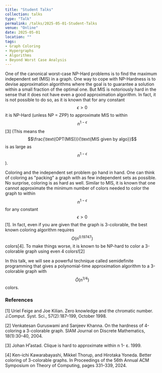 ```yaml
---
title: "Student Talks"
collection: talks
type: "Talk"
permalink: /talks/2025-05-01-Student-Talks
venue: "Online"
date: 2025-05-01
location: ""
tags:
- Graph Coloring
- Hypergraphs
- Algorithms
- Beyond Worst Case Analysis
---
```


One of the canonical worst-case NP-Hard problems is to find the maximum independent set (MIS) in a graph. One way to cope with NP-Hardness is to devise approximation algorithms where the goal is to guarantee a solution within a small fraction of the optimal one. But MIS is notoriously hard in the sense that it does not have even a good approximation algorithm. In fact, it is not possible to do so, as it is known that for any constant $$\epsilon > 0$$ it is NP-Hard (unless NP = ZPP) to approximate MIS to within $$n^{1-\epsilon}$$[3] (This means the $$\frac{\text{OPT(MIS)}}{\text{MIS given by algo}}$$ is as large as $$n^{1-\epsilon}$$).

Coloring and the independent set problem go hand in hand. One can think of coloring as "packing" a graph with as few independent sets as possible. No surprise, coloring is as hard as well. Similar to MIS, it is known that one cannot approximate the minimum number of colors needed to color the graph to within $$n^{1-\epsilon}$$ for any constant $$\epsilon > 0$$[1]. In fact, even if you are given that the graph is 3-colorable, the best known coloring algorithm requires $$O(n^{0.19747})$$ colors[4]. To make things worse, it is known to be NP-hard to color a 3-colorable graph using even 4 colors![2]

In this talk, we will see a powerful technique called semidefinite programming that gives a polynomial-time approximation algorithm to a 3-colorable graph with $$\tilde{O}(n^{1/4})$$ colors.

### References

[1] Uriel Feige and Joe Kilian. Zero knowledge and the chromatic number. J.Comput. Syst. Sci., 57(2):187–199, October 1998.

[2] Venkatesan Guruswami and Sanjeev Khanna. On the hardness of 4-coloring a 3-colorable graph. SIAM Journal on Discrete Mathematics, 18(1):30–40, 2004.

[3] Johan H˚astad. Clique is hard to approximate within n 1- ε. 1999.

[4] Ken-ichi Kawarabayashi, Mikkel Thorup, and Hirotaka Yoneda. Better coloring of 3-colorable graphs. In Proceedings of the 56th Annual ACM Symposium on Theory of Computing, pages 331–339, 2024.
